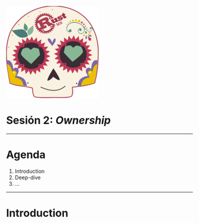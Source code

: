 <img src="../assets/images/rustmx-logo.svg" alt="RustMX" width="250rem" height="auto">

# Sesión 2: _Ownership_

---

# Agenda

1. Introduction
2. Deep-dive
3. ...

---

# Introduction
